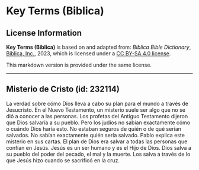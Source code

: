 # Key Terms (Biblica)

## License Information

**Key Terms (Biblica)** is based on and adapted from: _Biblica Bible Dictionary_, [Biblica, Inc.](https://www.biblica.com/), 2023, which is licensed under a [CC BY-SA 4.0 license](https://creativecommons.org/licenses/by-sa/4.0/legalcode.en).

This markdown version is provided under the same license.



--------------------------------

## Misterio de Cristo (id: 232114)

La verdad sobre cómo Dios lleva a cabo su plan para el mundo a través de Jesucristo. En el Nuevo Testamento, un misterio suele ser algo que no se dió a conocer a las personas. Los profetas del Antiguo Testamento dijeron que Dios salvaría a su pueblo. Pero los judíos no sabían exactamente cómo o cuándo Dios haría esto. No estaban seguros de quién o de qué serían salvados. No sabían exactamente quién sería salvado. Pablo explica este misterio en sus cartas. El plan de Dios era salvar a todas las personas que confían en Jesús. Jesús es un ser humano y es el Hijo de Dios. Dios salva a su pueblo del poder del pecado, el mal y la muerte. Los salva a través de lo que Jesús hizo cuando se sacrificó en la cruz.



